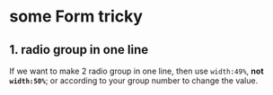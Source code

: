 # some Form tricky

## 1. radio group in one line

If we want to make 2 radio group in one line, then use `width:49%`, **not `width:50%`**; or according to your group number to change the value.